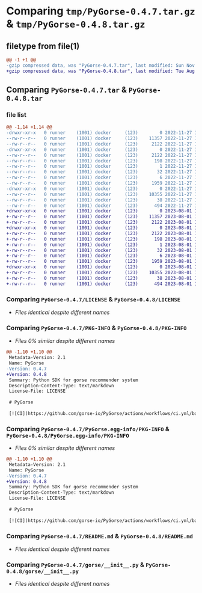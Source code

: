 # Comparing `tmp/PyGorse-0.4.7.tar.gz` & `tmp/PyGorse-0.4.8.tar.gz`

## filetype from file(1)

```diff
@@ -1 +1 @@
-gzip compressed data, was "PyGorse-0.4.7.tar", last modified: Sun Nov 27 11:01:32 2022, max compression
+gzip compressed data, was "PyGorse-0.4.8.tar", last modified: Tue Aug  1 13:17:34 2023, max compression
```

## Comparing `PyGorse-0.4.7.tar` & `PyGorse-0.4.8.tar`

### file list

```diff
@@ -1,14 +1,14 @@
-drwxr-xr-x   0 runner    (1001) docker     (123)        0 2022-11-27 11:01:32.530115 PyGorse-0.4.7/
--rw-r--r--   0 runner    (1001) docker     (123)    11357 2022-11-27 11:01:17.000000 PyGorse-0.4.7/LICENSE
--rw-r--r--   0 runner    (1001) docker     (123)     2122 2022-11-27 11:01:32.526115 PyGorse-0.4.7/PKG-INFO
-drwxr-xr-x   0 runner    (1001) docker     (123)        0 2022-11-27 11:01:32.526115 PyGorse-0.4.7/PyGorse.egg-info/
--rw-r--r--   0 runner    (1001) docker     (123)     2122 2022-11-27 11:01:32.000000 PyGorse-0.4.7/PyGorse.egg-info/PKG-INFO
--rw-r--r--   0 runner    (1001) docker     (123)      198 2022-11-27 11:01:32.000000 PyGorse-0.4.7/PyGorse.egg-info/SOURCES.txt
--rw-r--r--   0 runner    (1001) docker     (123)        1 2022-11-27 11:01:32.000000 PyGorse-0.4.7/PyGorse.egg-info/dependency_links.txt
--rw-r--r--   0 runner    (1001) docker     (123)       32 2022-11-27 11:01:32.000000 PyGorse-0.4.7/PyGorse.egg-info/requires.txt
--rw-r--r--   0 runner    (1001) docker     (123)        6 2022-11-27 11:01:32.000000 PyGorse-0.4.7/PyGorse.egg-info/top_level.txt
--rw-r--r--   0 runner    (1001) docker     (123)     1959 2022-11-27 11:01:17.000000 PyGorse-0.4.7/README.md
-drwxr-xr-x   0 runner    (1001) docker     (123)        0 2022-11-27 11:01:32.526115 PyGorse-0.4.7/gorse/
--rw-r--r--   0 runner    (1001) docker     (123)    10355 2022-11-27 11:01:17.000000 PyGorse-0.4.7/gorse/__init__.py
--rw-r--r--   0 runner    (1001) docker     (123)       38 2022-11-27 11:01:32.530115 PyGorse-0.4.7/setup.cfg
--rw-r--r--   0 runner    (1001) docker     (123)      494 2022-11-27 11:01:17.000000 PyGorse-0.4.7/setup.py
+drwxr-xr-x   0 runner    (1001) docker     (123)        0 2023-08-01 13:17:34.652427 PyGorse-0.4.8/
+-rw-r--r--   0 runner    (1001) docker     (123)    11357 2023-08-01 13:17:26.000000 PyGorse-0.4.8/LICENSE
+-rw-r--r--   0 runner    (1001) docker     (123)     2122 2023-08-01 13:17:34.652427 PyGorse-0.4.8/PKG-INFO
+drwxr-xr-x   0 runner    (1001) docker     (123)        0 2023-08-01 13:17:34.652427 PyGorse-0.4.8/PyGorse.egg-info/
+-rw-r--r--   0 runner    (1001) docker     (123)     2122 2023-08-01 13:17:34.000000 PyGorse-0.4.8/PyGorse.egg-info/PKG-INFO
+-rw-r--r--   0 runner    (1001) docker     (123)      198 2023-08-01 13:17:34.000000 PyGorse-0.4.8/PyGorse.egg-info/SOURCES.txt
+-rw-r--r--   0 runner    (1001) docker     (123)        1 2023-08-01 13:17:34.000000 PyGorse-0.4.8/PyGorse.egg-info/dependency_links.txt
+-rw-r--r--   0 runner    (1001) docker     (123)       32 2023-08-01 13:17:34.000000 PyGorse-0.4.8/PyGorse.egg-info/requires.txt
+-rw-r--r--   0 runner    (1001) docker     (123)        6 2023-08-01 13:17:34.000000 PyGorse-0.4.8/PyGorse.egg-info/top_level.txt
+-rw-r--r--   0 runner    (1001) docker     (123)     1959 2023-08-01 13:17:26.000000 PyGorse-0.4.8/README.md
+drwxr-xr-x   0 runner    (1001) docker     (123)        0 2023-08-01 13:17:34.652427 PyGorse-0.4.8/gorse/
+-rw-r--r--   0 runner    (1001) docker     (123)    10355 2023-08-01 13:17:26.000000 PyGorse-0.4.8/gorse/__init__.py
+-rw-r--r--   0 runner    (1001) docker     (123)       38 2023-08-01 13:17:34.652427 PyGorse-0.4.8/setup.cfg
+-rw-r--r--   0 runner    (1001) docker     (123)      494 2023-08-01 13:17:26.000000 PyGorse-0.4.8/setup.py
```

### Comparing `PyGorse-0.4.7/LICENSE` & `PyGorse-0.4.8/LICENSE`

 * *Files identical despite different names*

### Comparing `PyGorse-0.4.7/PKG-INFO` & `PyGorse-0.4.8/PKG-INFO`

 * *Files 0% similar despite different names*

```diff
@@ -1,10 +1,10 @@
 Metadata-Version: 2.1
 Name: PyGorse
-Version: 0.4.7
+Version: 0.4.8
 Summary: Python SDK for gorse recommender system
 Description-Content-Type: text/markdown
 License-File: LICENSE
 
 # PyGorse
 
 [![CI](https://github.com/gorse-io/PyGorse/actions/workflows/ci.yml/badge.svg)](https://github.com/gorse-io/PyGorse/actions/workflows/ci.yml)
```

### Comparing `PyGorse-0.4.7/PyGorse.egg-info/PKG-INFO` & `PyGorse-0.4.8/PyGorse.egg-info/PKG-INFO`

 * *Files 0% similar despite different names*

```diff
@@ -1,10 +1,10 @@
 Metadata-Version: 2.1
 Name: PyGorse
-Version: 0.4.7
+Version: 0.4.8
 Summary: Python SDK for gorse recommender system
 Description-Content-Type: text/markdown
 License-File: LICENSE
 
 # PyGorse
 
 [![CI](https://github.com/gorse-io/PyGorse/actions/workflows/ci.yml/badge.svg)](https://github.com/gorse-io/PyGorse/actions/workflows/ci.yml)
```

### Comparing `PyGorse-0.4.7/README.md` & `PyGorse-0.4.8/README.md`

 * *Files identical despite different names*

### Comparing `PyGorse-0.4.7/gorse/__init__.py` & `PyGorse-0.4.8/gorse/__init__.py`

 * *Files identical despite different names*

